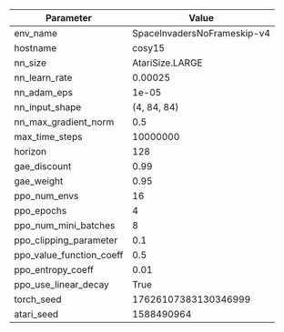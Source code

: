 Parameter | Value |  
| ------ | ------ |  
| env_name | SpaceInvadersNoFrameskip-v4 |  
| hostname | cosy15 |  
| nn_size | AtariSize.LARGE |  
| nn_learn_rate | 0.00025 |  
| nn_adam_eps | 1e-05 |  
| nn_input_shape | (4, 84, 84) |  
| nn_max_gradient_norm | 0.5 |  
| max_time_steps | 10000000 |  
| horizon | 128 |  
| gae_discount | 0.99 |  
| gae_weight | 0.95 |  
| ppo_num_envs | 16 |  
| ppo_epochs | 4 |  
| ppo_num_mini_batches | 8 |  
| ppo_clipping_parameter | 0.1 |  
| ppo_value_function_coeff | 0.5 |  
| ppo_entropy_coeff | 0.01 |  
| ppo_use_linear_decay | True |  
| torch_seed | 17626107383130346999 |  
| atari_seed | 1588490964 |  
